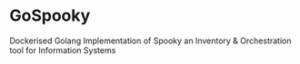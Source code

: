 # GoSpooky
Dockerised Golang Implementation of Spooky an Inventory & Orchestration tool for Information Systems